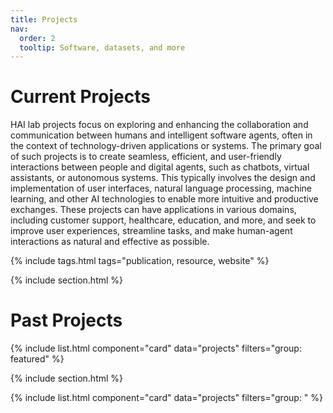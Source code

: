 ```yaml
---
title: Projects
nav:
  order: 2
  tooltip: Software, datasets, and more
---
```


# Current Projects

HAI lab projects focus on exploring and enhancing the collaboration and communication between humans and intelligent software agents, often in the context of technology-driven applications or systems. The primary goal of such projects is to create seamless, efficient, and user-friendly interactions between people and digital agents, such as chatbots, virtual assistants, or autonomous systems. This typically involves the design and implementation of user interfaces, natural language processing, machine learning, and other AI technologies to enable more intuitive and productive exchanges. These projects can have applications in various domains, including customer support, healthcare, education, and more, and seek to improve user experiences, streamline tasks, and make human-agent interactions as natural and effective as possible.

{% include tags.html tags="publication, resource, website" %}
 
<!--- {% include search-info.html %} -->

{% include section.html %}
 
# Past Projects

{% include list.html component="card" data="projects" filters="group: featured" %}

{% include section.html %}

{% include list.html component="card" data="projects" filters="group: " %}